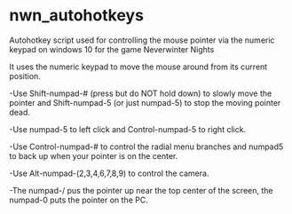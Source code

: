 # nwn_autohotkeys
Autohotkey script used for controlling the mouse pointer via the numeric keypad on windows 10 for the game Neverwinter Nights

It uses the numeric keypad to move the mouse around from its current position.

-Use Shift-numpad-# (press but do NOT hold down) to slowly move the pointer and Shift-numpad-5 (or just numpad-5) to stop the moving pointer dead.

-Use numpad-5 to left click and Control-numpad-5 to right click.

-Use Control-numpad-# to control the radial menu branches and numpad5 to back up when your pointer is on the center.

-Use Alt-numpad-(2,3,4,6,7,8,9) to control the camera.

-The numpad-/ pus the pointer up near the top center of the screen, the numpad-0 puts the pointer on the PC.

